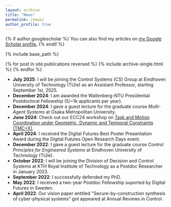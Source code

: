 ```yaml
---
layout: archive
title: "News"
permalink: /news/
author_profile: true
---
```



{% if author.googlescholar %}
  You can also find my articles on <u><a href="{{author.googlescholar}}">my Google Scholar profile</a>.</u>
{% endif %}

{% include base_path %}

{% for post in site.publications reversed %}
  {% include archive-single.html %}
{% endfor %}
* **July 2025**: I will be joining the Control Systems (CS) Group at Eindhoven University of Technology (TU/e) as an Assistant Professor, starting September 1st, 2025. 
* **December 2024**: I am awarded the Wallenberg-NTU Presidential Postdoctoral Fellowship (5/~1k applicants per year).
* **December 2024**: I gave a guest lecture for the graduate course _Multi-Agent Systems_ at Osaka Metropolitan University.
* **June 2024**: Check out our ECC24 workshop on [Task and Motion Coordination under Geometric, Dynamic and Temporal Constraints (TMC+X)](https://tmc-x.github.io/). 
* **April 2024**: I received the Digital Futures Best Poster Presentation Award during the Digital Futures Open Research Days event. 
* **December 2022**: I gave a guest lecture for the graduate course _Control Principles for Engineered Systems_ at Eindhoven University of Technology (TU/e).
* **October 2022**: I will be joining the Division of Decision and Control Systems at KTH Royal Institute of Technology as a Postdoc Researcher in January 2023.
* **September 2022**: I successfully defended my PhD.
* **May 2022**: I received a two-year Postdoc Fellowship suported by Digital Futures in Sweden.
* **April 2022**: Our vision paper entitled "Secure-by-construction synthesis of cyber-physical systems" got appeared at Annual Reviews in Control.
